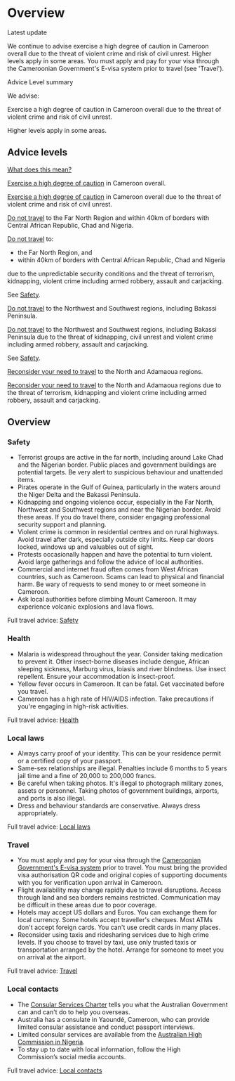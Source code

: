 # Overview

Latest update

We continue to advise exercise a high degree of caution in Cameroon overall due to the threat of violent crime and risk of civil unrest. Higher levels apply in some areas. You must apply and pay for your visa through the Cameroonian Government's E-visa system prior to travel (see 'Travel').

Advice Level summary

We advise:

Exercise a high degree of caution in Cameroon overall due to the threat of violent crime and risk of civil unrest.

Higher levels apply in some areas.

## Advice levels

[What does this mean?](/before-you-go/travel-advice-explained/)

[Exercise a high degree of caution](https://www.smartraveller.gov.au/consular-services/travel-advice-explained#level2 ) in Cameroon overall.

[Exercise a high degree of caution](https://www.smartraveller.gov.au/consular-services/travel-advice-explained#level2 ) in Cameroon overall due to the threat of violent crime and risk of civil unrest.

[Do not travel](https://www.smartraveller.gov.au/consular-services/travel-advice-explained#level4) to the Far North Region and within 40km of borders with Central African Republic, Chad and Nigeria.

[Do not travel](https://www.smartraveller.gov.au/consular-services/travel-advice-explained#level4) to:

* the Far North Region, and
* within 40km of borders with Central African Republic, Chad and Nigeria

due to the unpredictable security conditions and the threat of terrorism, kidnapping, violent crime including armed robbery, assault and carjacking.

See [Safety](#safety).

[Do not travel](https://www.smartraveller.gov.au/consular-services/travel-advice-explained#level4) to the Northwest and Southwest regions, including Bakassi Peninsula.

[Do not travel](https://www.smartraveller.gov.au/consular-services/travel-advice-explained#level4) to the Northwest and Southwest regions, including Bakassi Peninsula due to the threat of kidnapping, civil unrest and violent crime including armed robbery, assault and carjacking.

See [Safety](#safety).

[Reconsider your need to travel](https://www.smartraveller.gov.au/consular-services/travel-advice-explained#level3 ) to the North and Adamaoua regions.

[Reconsider your need to travel](https://www.smartraveller.gov.au/consular-services/travel-advice-explained#level3 ) to the North and Adamaoua regions due to the threat of terrorism, kidnapping and violent crime including armed robbery, assault and carjacking.

## Overview

### Safety

* Terrorist groups are active in the far north, including around Lake Chad and the Nigerian border. Public places and government buildings are potential targets. Be very alert to suspicious behaviour and unattended items.
* Pirates operate in the Gulf of Guinea, particularly in the waters around the Niger Delta and the Bakassi Peninsula.
* Kidnapping and ongoing violence occur, especially in the Far North, Northwest and Southwest regions and near the Nigerian border. Avoid these areas. If you do travel there, consider engaging professional security support and planning.
* Violent crime is common in residential centres and on rural highways. Avoid travel after dark, especially outside city limits. Keep car doors locked, windows up and valuables out of sight.
* Protests occasionally happen and have the potential to turn violent. Avoid large gatherings and follow the advice of local authorities.
* Commercial and internet fraud often comes from West African countries, such as Cameroon. Scams can lead to physical and financial harm. Be wary of requests to send money to or meet someone in Cameroon.
* Ask local authorities before climbing Mount Cameroon. It may experience volcanic explosions and lava flows.

Full travel advice: [Safety](#safety)

### Health

* Malaria is widespread throughout the year. Consider taking medication to prevent it. Other insect-borne diseases include dengue, African sleeping sickness, Marburg virus, loiasis and river blindness. Use insect repellent. Ensure your accommodation is insect-proof.
* Yellow fever occurs in Cameroon. It can be fatal. Get vaccinated before you travel.
* Cameroon has a high rate of HIV/AIDS infection. Take precautions if you're engaging in high-risk activities.

Full travel advice: [Health](#health)

### Local laws

* Always carry proof of your identity. This can be your residence permit or a certified copy of your passport.
* Same-sex relationships are illegal. Penalties include 6 months to 5 years jail time and a fine of 20,000 to 200,000 francs.
* Be careful when taking photos. It's illegal to photograph military zones, assets or personnel. Taking photos of government buildings, airports, and ports is also illegal.
* Dress and behaviour standards are conservative. Always dress appropriately.

Full travel advice: [Local laws](#local-laws)

### Travel

* You must apply and pay for your visa through the [Cameroonian Government's E-visa system](https://www.evisacam.cm/ords/dl_portal/r/public_portal/home) prior to travel. You must bring the provided visa authorisation QR code and original copies of supporting documents with you for verification upon arrival in Cameroon.
* Flight availability may change rapidly due to travel disruptions. Access through land and sea borders remains restricted. Communication may be difficult in these areas due to poor coverage.
* Hotels may accept US dollars and Euros. You can exchange them for local currency. Some hotels accept traveller's cheques. Most ATMs don't accept foreign cards. You can't use credit cards in many places.
* Reconsider using taxis and ridesharing services due to high crime levels. If you choose to travel by taxi, use only trusted taxis or transportation arranged by the hotel. Arrange for someone to meet you on arrival at the airport.

Full travel advice: [Travel](#travel)

### Local contacts

* The [Consular Services Charter](/node/46) tells you what the Australian Government can and can't do to help you overseas.
* Australia has a consulate in Yaoundé, Cameroon, who can provide limited consular assistance and conduct passport interviews.
* Limited consular services are available from the [Australian High Commission in Nigeria](http://www.nigeria.highcommission.gov.au/aaja/home.html).
* To stay up to date with local information, follow the High Commission’s social media accounts.

Full travel advice: [Local contacts](#local-contacts)
